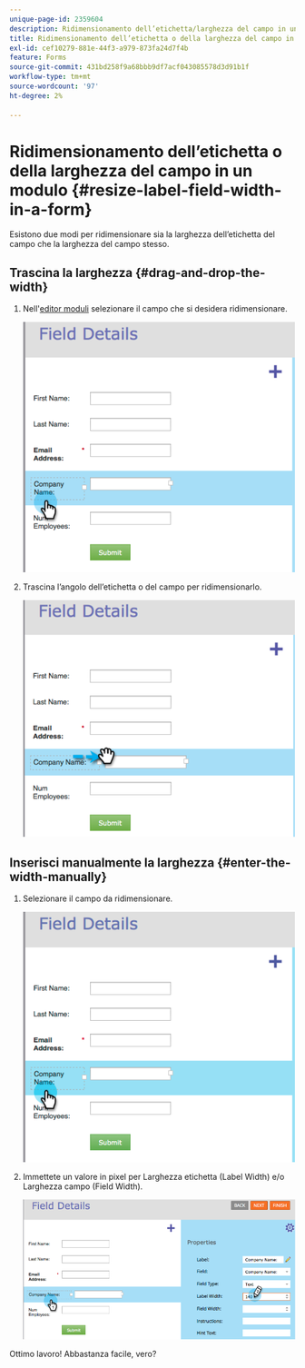 ```yaml
---
unique-page-id: 2359604
description: Ridimensionamento dell’etichetta/larghezza del campo in un modulo - Documenti Marketo - Documentazione del prodotto
title: Ridimensionamento dell’etichetta o della larghezza del campo in un modulo
exl-id: cef10279-881e-44f3-a979-873fa24d7f4b
feature: Forms
source-git-commit: 431bd258f9a68bbb9df7acf043085578d3d91b1f
workflow-type: tm+mt
source-wordcount: '97'
ht-degree: 2%

---
```


# Ridimensionamento dell’etichetta o della larghezza del campo in un modulo {#resize-label-field-width-in-a-form}

Esistono due modi per ridimensionare sia la larghezza dell’etichetta del campo che la larghezza del campo stesso.

## Trascina la larghezza {#drag-and-drop-the-width}

1. Nell&#39;[editor moduli](/help/marketo/product-docs/demand-generation/forms/form-actions/edit-a-form.md) selezionare il campo che si desidera ridimensionare.

   ![](assets/image2014-9-15-15-3a24-3a0.png)

1. Trascina l’angolo dell’etichetta o del campo per ridimensionarlo.

   ![](assets/image2014-9-15-15-3a24-3a14.png)

## Inserisci manualmente la larghezza {#enter-the-width-manually}

1. Selezionare il campo da ridimensionare.

   ![](assets/image2014-9-15-15-3a24-3a28.png)

1. Immettete un valore in pixel per Larghezza etichetta (Label Width) e/o Larghezza campo (Field Width).

   ![](assets/image2014-9-15-15-3a24-3a36.png)

Ottimo lavoro! Abbastanza facile, vero?
